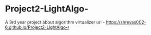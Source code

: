 # Project2-LightAlgo-
A 3rd year project about algorithm virtualizer
url - https://shreyas002-6.github.io/Project2-LightAlgo-/
